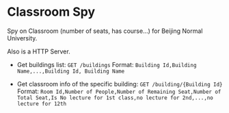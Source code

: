 Classroom Spy
===
Spy on Classroom (number of seats, has course...) for Beijing Normal University.

Also is a HTTP Server.

- Get buildings list: `GET /buildings`
    Format: `Building Id,Building Name,...,Building Id, Building Name`

- Get classroom info of the specific building: `GET /building/{Building Id}`
    Format: `Room Id,Number of People,Number of Remaining Seat,Number of Total Seat,Is No lecture for 1st class,no lecture for 2nd,...,no lecture for 12th`